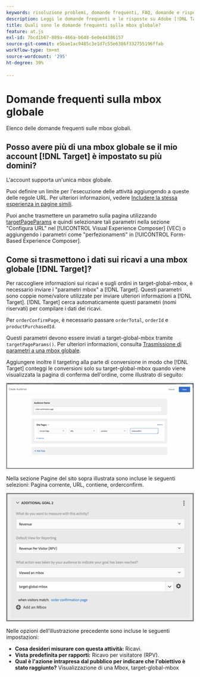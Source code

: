 ```yaml
---
keywords: risoluzione problemi, domande frequenti, FAQ, domande e risposte, globale, mbox globale
description: Leggi le domande frequenti e le risposte su Adobe [!DNL Target] mbox globali.
title: Quali sono le domande frequenti sulla mbox globale?
feature: at.js
exl-id: 7bcd1b67-809a-466a-b648-6e0e44386157
source-git-commit: e5bae1ac9485c3e1d7c55e6386f332755196ffab
workflow-type: tm+mt
source-wordcount: '295'
ht-degree: 39%

---
```


# Domande frequenti sulla mbox globale

Elenco delle domande frequenti sulle mbox globali.

## Posso avere più di una mbox globale se il mio account [!DNL Target] è impostato su più domini?

L&#39;account supporta un&#39;unica mbox globale.

Puoi definire un limite per l&#39;esecuzione delle attività aggiungendo a queste delle regole URL. Per ulteriori informazioni, vedere [Includere la stessa esperienza in pagine simili](https://experienceleague.adobe.com/docs/target/using/experiences/vec/temtest.html?lang=it).

Puoi anche trasmettere un parametro sulla pagina utilizzando [targetPageParams](/help/dev/implement/client-side/atjs/atjs-functions/targetpageparams.md) e quindi selezionare tali parametri nella sezione &quot;Configura URL&quot; nel [!UICONTROL Visual Experience Composer] (VEC) o aggiungendo i parametri come &quot;perfezionamenti&quot; in [!UICONTROL Form-Based Experience Composer].

## Come si trasmettono i dati sui ricavi a una mbox globale [!DNL Target]?

Per raccogliere informazioni sui ricavi e sugli ordini in target-global-mbox, è necessario inviare i &quot;parametri mbox&quot; a [!DNL Target]. Questi parametri sono coppie nome/valore utilizzate per inviare ulteriori informazioni a [!DNL Target]. [!DNL Target] cerca automaticamente questi parametri (nomi riservati) per compilare i dati dei ricavi.

Per `orderConfirmPage`, è necessario passare `orderTotal`, `orderId` e `productPurchasedId`.

Questi parametri devono essere inviati a target-global-mbox tramite `targetPageParams()`. Per ulteriori informazioni, consulta [Trasmissione di parametri a una mbox globale](/help/dev/implement/client-side/atjs/global-mbox/pass-parameters-to-global-mbox.md).

Aggiungere inoltre il targeting alla parte di conversione in modo che [!DNL Target] conteggi le conversioni solo su target-global-mbox quando viene visualizzata la pagina di conferma dell&#39;ordine, come illustrato di seguito:

![Alt immagine](assets/revenue1.png)

Nella sezione Pagine del sito sopra illustrata sono incluse le seguenti selezioni: Pagina corrente, URL, contiene, orderconfirm.

![Alt immagine](assets/revenue2.png)

Nelle opzioni dell’illustrazione precedente sono incluse le seguenti impostazioni:

* **Cosa desideri misurare con questa attività:** Ricavi.
* **Vista predefinita per rapporti:** Ricavo per visitatore (RPV).
* **Qual è l&#39;azione intrapresa dal pubblico per indicare che l&#39;obiettivo è stato raggiunto?** Visualizzazione di una Mbox, target-global-mbox
